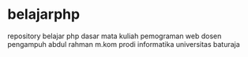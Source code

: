 # belajarphp
repository belajar php dasar mata kuliah pemograman web dosen pengampuh abdul rahman m.kom prodi informatika universitas baturaja

